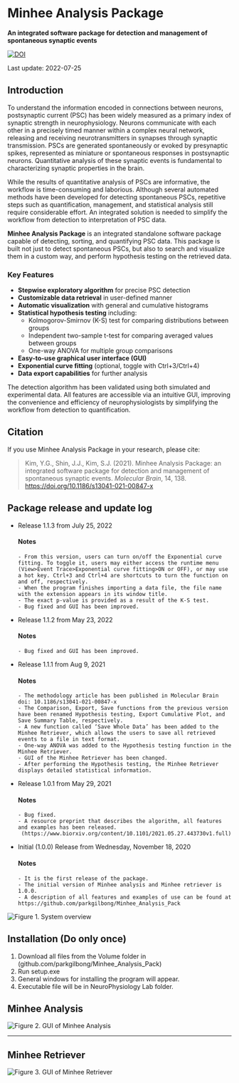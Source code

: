 # Minhee Analysis Package

**An integrated software package for detection and management of spontaneous synaptic events**

[![DOI](https://img.shields.io/badge/DOI-10.1186%2Fs13041--021--00847--x-blue)](https://doi.org/10.1186/s13041-021-00847-x)

Last update: 2022-07-25
## Introduction

To understand the information encoded in connections between neurons, postsynaptic current (PSC) has been widely measured as a primary index of synaptic strength in neurophysiology. Neurons communicate with each other in a precisely timed manner within a complex neural network, releasing and receiving neurotransmitters in synapses through synaptic transmission. PSCs are generated spontaneously or evoked by presynaptic spikes, represented as miniature or spontaneous responses in postsynaptic neurons. Quantitative analysis of these synaptic events is fundamental to characterizing synaptic properties in the brain.

While the results of quantitative analysis of PSCs are informative, the workflow is time-consuming and laborious. Although several automated methods have been developed for detecting spontaneous PSCs, repetitive steps such as quantification, management, and statistical analysis still require considerable effort. An integrated solution is needed to simplify the workflow from detection to interpretation of PSC data.

**Minhee Analysis Package** is an integrated standalone software package capable of detecting, sorting, and quantifying PSC data. This package is built not just to detect spontaneous PSCs, but also to search and visualize them in a custom way, and perform hypothesis testing on the retrieved data.

### Key Features

- **Stepwise exploratory algorithm** for precise PSC detection
- **Customizable data retrieval** in user-defined manner
- **Automatic visualization** with general and cumulative histograms
- **Statistical hypothesis testing** including:
  - Kolmogorov-Smirnov (K-S) test for comparing distributions between groups
  - Independent two-sample t-test for comparing averaged values between groups
  - One-way ANOVA for multiple group comparisons
- **Easy-to-use graphical user interface (GUI)**
- **Exponential curve fitting** (optional, toggle with Ctrl+3/Ctrl+4)
- **Data export capabilities** for further analysis

The detection algorithm has been validated using both simulated and experimental data. All features are accessible via an intuitive GUI, improving the convenience and efficiency of neurophysiologists by simplifying the workflow from detection to quantification.

## Citation

If you use Minhee Analysis Package in your research, please cite:

> Kim, Y.G., Shin, J.J., Kim, S.J. (2021). Minhee Analysis Package: an integrated software package for detection and management of spontaneous synaptic events. *Molecular Brain*, 14, 138. https://doi.org/10.1186/s13041-021-00847-x

 ## Package release and update log
* Release 1.1.3 from July 25, 2022
   #### Notes
      -	From this version, users can turn on/off the Exponential curve fitting. To toggle it, users may either access the runtime menu (View>Event Trace>Exponential curve fitting>ON or OFF), or may use a hot key. Ctrl+3 and Ctrl+4 are shortcuts to turn the function on and off, respectively. 
      -	When the program finishes importing a data file, the file name with the extension appears in its window title.
      -	The exact p-value is provided as a result of the K-S test.
      -	Bug fixed and GUI has been improved. 

* Release 1.1.2 from May 23, 2022
   #### Notes
      -	Bug fixed and GUI has been improved. 

* Release 1.1.1 from Aug 9, 2021
   #### Notes
      -	The methodology article has been published in Molecular Brain doi: 10.1186/s13041-021-00847-x
      -	The Comparison, Export, Save functions from the previous version have been renamed Hypothesis testing, Export Cumulative Plot, and Save Summary Table, respectively. 
      -	A new function called ‘Save Whole Data’ has been added to the Minhee Retriever, which allows the users to save all retrieved events to a file in text format. 
      -	One-way ANOVA was added to the Hypothesis testing function in the Minhee Retriever. 
      -	GUI of the Minhee Retriever has been changed.
      -	After performing the Hypothesis testing, the Minhee Retriever displays detailed statistical information.    

* Release 1.0.1 from May 29, 2021
   #### Notes
      -	Bug fixed. 
      -	A resource preprint that describes the algorithm, all features and examples has been released. 
       (https://www.biorxiv.org/content/10.1101/2021.05.27.443730v1.full)

* Initial (1.0.0) Release from Wednesday, November 18, 2020
   #### Notes
      -	It is the first release of the package. 
      -	The initial version of Minhee analysis and Minhee retriever is 1.0.0.
      -	A description of all features and examples of use can be found at https://github.com/parkgilbong/Minhee_Analysis_Pack 
 
![Figure 1. System overview](https://media.springernature.com/full/springer-static/image/art%3A10.1186%2Fs13041-021-00847-x/MediaObjects/13041_2021_847_Fig1_HTML.png?as=webp)
  
 ## Installation (Do only once)  
  1. Download all files from the Volume folder in (github.com/parkgilbong/Minhee_Analysis_Pack)
  2. Run setup.exe 
  3. General windows for installing the program will appear.
  4. Executable file will be in NeuroPhysiology Lab folder.    
 
  ## **Minhee Analysis**
  ![Figure 2. GUI of Minhee Analysis](https://media.springernature.com/lw685/springer-static/image/art%3A10.1186%2Fs13041-021-00847-x/MediaObjects/13041_2021_847_Fig6_HTML.png?as=webp)  
*****
 ## **Minhee Retriever**
  ![Figure 3. GUI of Minhee Retriever](https://media.springernature.com/lw685/springer-static/image/art%3A10.1186%2Fs13041-021-00847-x/MediaObjects/13041_2021_847_Fig7_HTML.png?as=webp)
